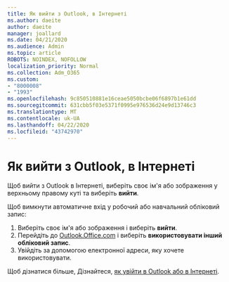 ```yaml
---
title: Як вийти з Outlook, в Інтернеті
ms.author: daeite
author: daeite
manager: joallard
ms.date: 04/21/2020
ms.audience: Admin
ms.topic: article
ROBOTS: NOINDEX, NOFOLLOW
localization_priority: Normal
ms.collection: Adm_O365
ms.custom:
- "8000008"
- "1993"
ms.openlocfilehash: 9c850510881e16ceae5050bcbe06f6897b1e61dd
ms.sourcegitcommit: 631cbb5f03e5371f0995e976536d24e9d13746c3
ms.translationtype: MT
ms.contentlocale: uk-UA
ms.lasthandoff: 04/22/2020
ms.locfileid: "43742970"
---
```

# <a name="how-to-sign-out-of-outlook-on-the-web"></a>Як вийти з Outlook, в Інтернеті

Щоб вийти з Outlook в Інтернеті, виберіть своє ім'я або зображення у верхньому правому куті та виберіть **вийти**.

Щоб вимкнути автоматичне вхід у робочий або навчальний обліковий запис:

1. Виберіть своє ім'я або зображення і виберіть **вийти**.
1. Перейдіть до [Outlook.Office.com](https://outlook.office.com/) і виберіть **використовувати інший обліковий запис**.
1. Увійдіть за допомогою електронної адреси, яку хочете використовувати.

Щоб дізнатися більше, Дізнайтеся, [як увійти в Outlook або в Інтернеті](https://support.office.com/article/763fab4d-0138-4814-b450-37fc286bcb79).